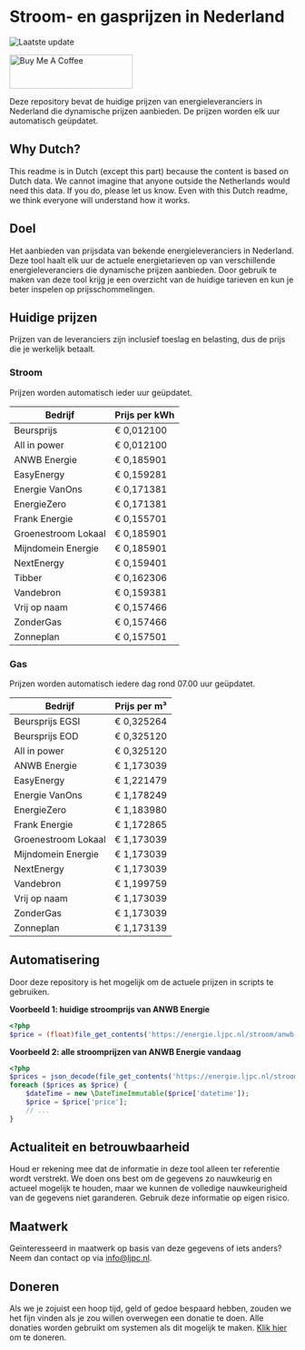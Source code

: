 # Stroom- en gasprijzen in Nederland

![Laatste update](https://img.shields.io/badge/laatste%20update-2025--08--23%2016%3A00%20CET-brightgreen)

<a href="https://www.buymeacoffee.com/Lars-" target="_blank"><img src="https://cdn.buymeacoffee.com/buttons/v2/default-orange.png" alt="Buy Me A Coffee" height="60" style="height: 60px !important;width: 217px !important;" ></a>

Deze repository bevat de huidige prijzen van energieleveranciers in Nederland die dynamische prijzen aanbieden. De prijzen worden elk uur automatisch geüpdatet.

## Why Dutch?

This readme is in Dutch (except this part) because the content is based on Dutch data. We cannot imagine that anyone outside the Netherlands would need this data. If you do, please let us know. Even with this Dutch readme, we think
everyone will understand how it works.

## Doel

Het aanbieden van prijsdata van bekende energieleveranciers in Nederland. Deze tool haalt elk uur de actuele energietarieven op van verschillende energieleveranciers die dynamische prijzen aanbieden. Door gebruik te maken van deze tool
krijg je een overzicht van de huidige tarieven en kun je beter inspelen op prijsschommelingen.

## Huidige prijzen

Prijzen van de leveranciers zijn inclusief toeslag en belasting, dus de prijs die je werkelijk betaalt.

### Stroom

Prijzen worden automatisch ieder uur geüpdatet.

 Bedrijf | Prijs per kWh 
---------|---------------
Beursprijs | € 0,012100
All in power | € 0,012100
ANWB Energie | € 0,185901
EasyEnergy | € 0,159281
Energie VanOns | € 0,171381
EnergieZero | € 0,171381
Frank Energie | € 0,155701
Groenestroom Lokaal | € 0,185901
Mijndomein Energie | € 0,185901
NextEnergy | € 0,159401
Tibber | € 0,162306
Vandebron | € 0,159381
Vrij op naam | € 0,157466
ZonderGas | € 0,157466
Zonneplan | € 0,157501


### Gas

Prijzen worden automatisch iedere dag rond 07.00 uur geüpdatet.

 Bedrijf | Prijs per m³ 
---------|--------------
Beursprijs EGSI | € 0,325264
Beursprijs EOD | € 0,325120
All in power | € 0,325120
ANWB Energie | € 1,173039
EasyEnergy | € 1,221479
Energie VanOns | € 1,178249
EnergieZero | € 1,183980
Frank Energie | € 1,172865
Groenestroom Lokaal | € 1,173039
Mijndomein Energie | € 1,173039
NextEnergy | € 1,173039
Vandebron | € 1,199759
Vrij op naam | € 1,173039
ZonderGas | € 1,173039
Zonneplan | € 1,173139


## Automatisering

Door deze repository is het mogelijk om de actuele prijzen in scripts te gebruiken.

**Voorbeeld 1: huidige stroomprijs van ANWB Energie**

```php
<?php
$price = (float)file_get_contents('https://energie.ljpc.nl/stroom/anwb-energie-nu.txt');

```

**Voorbeeld 2: alle stroomprijzen van ANWB Energie vandaag**

```php
<?php
$prices = json_decode(file_get_contents('https://energie.ljpc.nl/stroom/all-in-power-vandaag.json'),true);
foreach ($prices as $price) {
    $dateTime = new \DateTimeImmutable($price['datetime']);
    $price = $price['price'];
    // ...
}
```

## Actualiteit en betrouwbaarheid

Houd er rekening mee dat de informatie in deze tool alleen ter referentie wordt verstrekt. We doen ons best om de gegevens zo nauwkeurig en actueel mogelijk te houden, maar we kunnen de volledige nauwkeurigheid van de gegevens niet
garanderen. Gebruik deze informatie op eigen risico.

## Maatwerk

Geïnteresseerd in maatwerk op basis van deze gegevens of iets anders? Neem dan contact op
via [info@ljpc.nl](mailto:info@ljpc.nl?subject=Energie%20prijzen).

## Doneren

Als we je zojuist een hoop tijd, geld of gedoe bespaard hebben, zouden we het fijn vinden als je zou willen overwegen een
donatie te doen. Alle donaties worden gebruikt om systemen als dit mogelijk te
maken. [Klik hier](https://www.buymeacoffee.com/Lars-) om te doneren.

